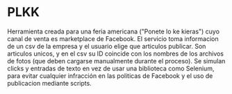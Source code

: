 # PLKK

Herramienta creada para una feria americana ("Ponete lo ke kieras") cuyo canal de venta es marketplace de Facebook. El servicio toma informacion de un csv de la empresa y el usuario elige que articulos publicar.
Son articulos unicos, y en el csv su ID coincide con los nombres de los archivos de fotos (que deben cargarse manualmente durante el proceso).
Se simulan clicks y entradas de texto en vez de usar una biblioteca como Selenium, para evitar cualquier infracción en las politicas de Facebook y el uso de publicacion mediante scripts.
